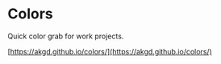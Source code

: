 # Colors

Quick color grab for work projects.

[https://akgd.github.io/colors/](https://akgd.github.io/colors/)